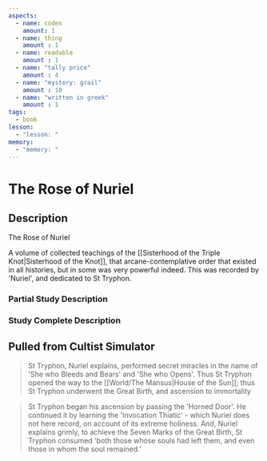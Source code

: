 ```yaml
---
aspects: 
  - name: codex
    amount: 1
  - name: thing
    amount : 1
  - name: readable
    amount : 1
  - name: "tally price"
    amount : 4
  - name: "mystery: grail"
    amount : 10
  - name: "written in greek"
    amount : 1
tags:
  - book
lesson:
  - "lesson: "
memory:
  - "memory: "
---
```


# The Rose of Nuriel

## Description
The Rose of Nuriel

A volume of collected teachings of the [[Sisterhood of the Triple Knot|Sisterhood of the Knot]], that arcane-contemplative order that existed in all histories, but in some was very powerful indeed. This was recorded by 'Nuriel', and dedicated to St Tryphon.
### Partial Study Description

### Study Complete Description

## Pulled from Cultist Simulator
> St Tryphon, Nuriel explains, performed secret miracles in the name of 'She who Bleeds and Bears' and 'She who Opens'. Thus St Tryphon opened the way to the [[World/The Mansus|House of the Sun]]; thus St Tryphon underwent the Great Birth, and ascension to immortality

> St Tryphon began his ascension by passing the 'Horned Door'. He continued it by learning the 'Invocation Thiatic' - which Nuriel does not here record, on account of its extreme holiness. And, Nuriel explains grimly, to achieve the Seven Marks of the Great Birth, St Tryphon consumed 'both those whose souls had left them, and even those in whom the soul remained.'